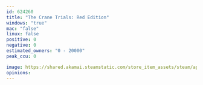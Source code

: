 ```yaml
---
id: 624260
title: "The Crane Trials: Red Edition"
windows: "true"
mac: "false"
linux: false
positive: 0
negative: 0
estimated_owners: "0 - 20000"
peak_ccu: 0

image: https://shared.akamai.steamstatic.com/store_item_assets/steam/apps/624260/header.jpg?t=1492636775
opinions:
---
```

